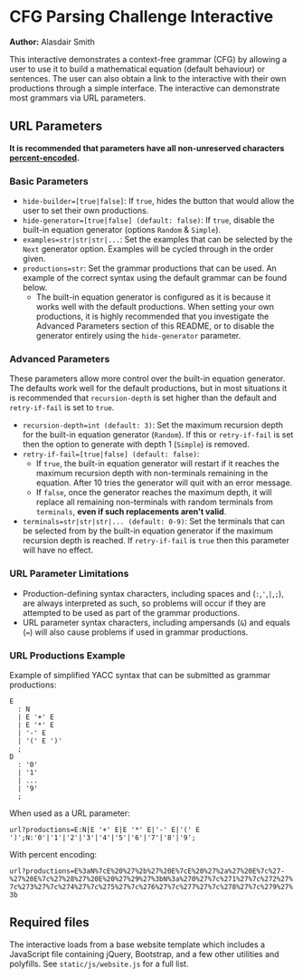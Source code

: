 # CFG Parsing Challenge Interactive

**Author:** Alasdair Smith

This interactive demonstrates a context-free grammar (CFG) by allowing a user to use it to build a mathematical equation (default behaviour) or sentences.
The user can also obtain a link to the interactive with their own productions through a simple interface.
The interactive can demonstrate most grammars via URL parameters.

## URL Parameters

**It is recommended that parameters have all non-unreserved characters [percent-encoded](https://en.wikipedia.org/wiki/Percent-encoding).**

### Basic Parameters

- `hide-builder=[true|false]`: If `true`, hides the button that would allow the user to set their own productions.
- `hide-generator=[true|false] (default: false)`: If `true`, disable the built-in equation generator (options `Random` & `Simple`).
- `examples=str|str|str|...`: Set the examples that can be selected by the `Next` generator option.
Examples will be cycled through in the order given.
- `productions=str`: Set the grammar productions that can be used.
An example of the correct syntax using the default grammar can be found below.
  - The built-in equation generator is configured as it is because it works well with the default productions.
  When setting your own productions, it is highly recommended that you investigate the Advanced Parameters section of this README, or to disable the generator entirely using the `hide-generator` parameter.

### Advanced Parameters

These parameters allow more control over the built-in equation generator.
The defaults work well for the default productions, but in most situations it is recommended that `recursion-depth` is set higher than the default and `retry-if-fail` is set to `true`.

- `recursion-depth=int (default: 3)`: Set the maximum recursion depth for the built-in equation generator (`Random`).
If this or `retry-if-fail` is set then the option to generate with depth 1 (`Simple`) is removed.
- `retry-if-fail=[true|false] (default: false)`:
  - If `true`, the built-in equation generator will restart if it reaches the maximum recursion depth with non-terminals remaining in the equation.
After 10 tries the generator will quit with an error message.
  - If `false`, once the generator reaches the maximum depth, it will replace all remaining non-terminals with random terminals from `terminals`, **even if such replacements aren't valid**.
- `terminals=str|str|str|... (default: 0-9)`: Set the terminals that can be selected from by the built-in equation generator if the maximum recursion depth is reached.
If `retry-if-fail` is `true` then this parameter will have no effect.

### URL Parameter Limitations

- Production-defining syntax characters, including spaces and (`:`,`'`,`|`,`;`), are always interpreted as such, so problems will occur if they are attempted to be used as part of the grammar productions.
- URL parameter syntax characters, including ampersands (`&`) and equals (`=`) will also cause problems if used in grammar productions.

### URL Productions Example

Example of simplified YACC syntax that can be submitted as grammar productions:

```text
E
  : N
  | E '+' E
  | E '*' E
  | '-' E
  | '(' E ')'
  ;
D
  : '0'
  | '1'
  | ...
  | '9'
  ;
```

When used as a URL parameter:

`url?productions=E:N|E '+' E|E '*' E|'-' E|'(' E ')';N:'0'|'1'|'2'|'3'|'4'|'5'|'6'|'7'|'8'|'9';`

With percent encoding:

`url?productions=E%3aN%7cE%20%27%2b%27%20E%7cE%20%27%2a%27%20E%7c%27-%27%20E%7c%27%28%27%20E%20%27%29%27%3bN%3a%270%27%7c%271%27%7c%272%27%7c%273%27%7c%274%27%7c%275%27%7c%276%27%7c%277%27%7c%278%27%7c%279%27%3b`

## Required files

The interactive loads from a base website template which includes a JavaScript file containing jQuery, Bootstrap, and a few other utilities and polyfills.
See `static/js/website.js` for a full list.
